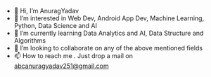 - 👋 Hi, I’m AnuragYadav
- 👀 I’m interested in Web Dev, Android App Dev, Machine Learning, Python, Data Science and AI
- 🌱 I’m currently learning Data Analytics and AI, Data Structure and Algorithms
- 💞️ I’m looking to collaborate on any of the above mentioned fields
- 📫 How to reach me . Just drop a mail on abcanuragyadav251@gmail.com 

<!---
AnuragYadav12/AnuragYadav12 is a ✨ special ✨ repository because its `README.md` (this file) appears on your GitHub profile.
You can click the Preview link to take a look at your changes.
--->
